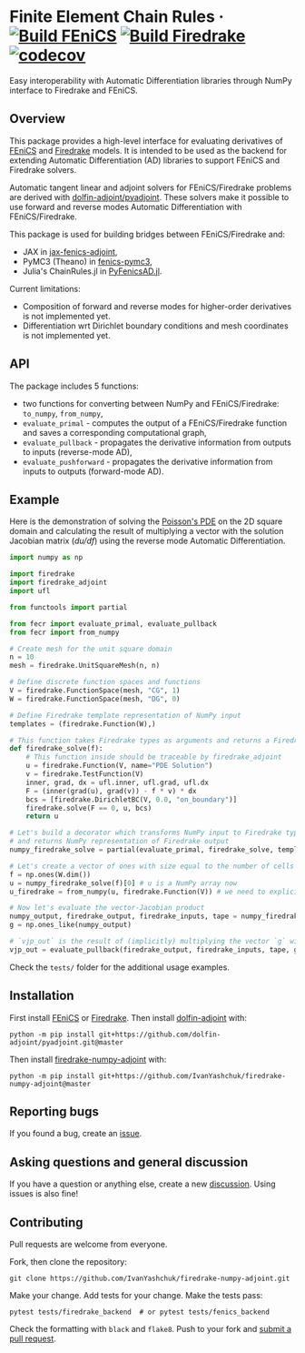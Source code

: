 # Finite Element Chain Rules &middot; [![Build FEniCS](https://github.com/ivanyashchuk/fecr/workflows/FEniCS/badge.svg)](https://github.com/ivanyashchuk/fecr/actions?query=workflow%3AFEniCS+branch%3Amaster) [![Build Firedrake](https://github.com/ivanyashchuk/fecr/workflows/Firedrake/badge.svg)](https://github.com/ivanyashchuk/fecr/actions?query=workflow%3AFiredrake+branch%3Amaster) [![codecov](https://codecov.io/gh/IvanYashchuk/fecr/branch/master/graph/badge.svg?token=5TCRI7OT6E)](https://codecov.io/gh/IvanYashchuk/fecr)

Easy interoperability with Automatic Differentiation libraries through NumPy interface to Firedrake and FEniCS.

## Overview
This package provides a high-level interface for evaluating derivatives of [FEniCS](http://fenicsproject.org) and [Firedrake](http://firedrakeproject.org/) models.
It is intended to be used as the backend for extending Automatic Differentiation (AD) libraries to support FEniCS and Firedrake solvers.

Automatic tangent linear and adjoint solvers for FEniCS/Firedrake problems are derived with [dolfin-adjoint/pyadjoint](http://www.dolfin-adjoint.org/en/latest/).
These solvers make it possible to use forward and reverse modes Automatic Differentiation with FEniCS/Firedrake.

This package is used for building bridges between FEniCS/Firedrake and:
* JAX in [jax-fenics-adjoint](https://github.com/IvanYashchuk/jax-fenics-adjoint/),
* PyMC3 (Theano) in [fenics-pymc3](https://github.com/IvanYashchuk/fenics-pymc3),
* Julia's ChainRules.jl in [PyFenicsAD.jl](https://github.com/IvanYashchuk/PyFenicsAD.jl).

Current limitations:
* Composition of forward and reverse modes for higher-order derivatives is not implemented yet.
* Differentiation wrt Dirichlet boundary conditions and mesh coordinates is not implemented yet.

## API
The package includes 5 functions:

 - two functions for converting between NumPy and FEniCS/Firedrake: `to_numpy`, `from_numpy`,
 - `evaluate_primal` - computes the output of a FEniCS/Firedrake function and saves a corresponding computational graph,
 - `evaluate_pullback` - propagates the derivative information from outputs to inputs (reverse-mode AD),
 - `evaluate_pushforward` - propagates the derivative information from inputs to outputs (forward-mode AD).

## Example
Here is the demonstration of solving the [Poisson's PDE](https://en.wikipedia.org/wiki/Poisson%27s_equation)
on the 2D square domain and calculating the result of multiplying a vector with the solution Jacobian matrix (_du/df_) using the reverse mode Automatic Differentiation.
```python
import numpy as np

import firedrake
import firedrake_adjoint
import ufl

from functools import partial

from fecr import evaluate_primal, evaluate_pullback
from fecr import from_numpy

# Create mesh for the unit square domain
n = 10
mesh = firedrake.UnitSquareMesh(n, n)

# Define discrete function spaces and functions
V = firedrake.FunctionSpace(mesh, "CG", 1)
W = firedrake.FunctionSpace(mesh, "DG", 0)

# Define Firedrake template representation of NumPy input
templates = (firedrake.Function(W),)

# This function takes Firedrake types as arguments and returns a Firedrake Function (solution)
def firedrake_solve(f):
    # This function inside should be traceable by firedrake_adjoint
    u = firedrake.Function(V, name="PDE Solution")
    v = firedrake.TestFunction(V)
    inner, grad, dx = ufl.inner, ufl.grad, ufl.dx
    F = (inner(grad(u), grad(v)) - f * v) * dx
    bcs = [firedrake.DirichletBC(V, 0.0, "on_boundary")]
    firedrake.solve(F == 0, u, bcs)
    return u

# Let's build a decorator which transforms NumPy input to Firedrake types input
# and returns NumPy representation of Firedrake output
numpy_firedrake_solve = partial(evaluate_primal, firedrake_solve, templates)

# Let's create a vector of ones with size equal to the number of cells in the mesh
f = np.ones(W.dim())
u = numpy_firedrake_solve(f)[0] # u is a NumPy array now
u_firedrake = from_numpy(u, firedrake.Function(V)) # we need to explicitly provide template function for conversion

# Now let's evaluate the vector-Jacobian product
numpy_output, firedrake_output, firedrake_inputs, tape = numpy_firedrake_solve(f)
g = np.ones_like(numpy_output)

# `vjp_out` is the result of (implicitly) multiplying the vector `g` with the solution Jacobian du/df
vjp_out = evaluate_pullback(firedrake_output, firedrake_inputs, tape, g)
```

Check the `tests/` folder for the additional usage examples.

## Installation
First install [FEniCS](https://fenicsproject.org/download/) or [Firedrake](https://firedrakeproject.org/download.html).
Then install [dolfin-adjoint](http://www.dolfin-adjoint.org/en/latest/) with:

    python -m pip install git+https://github.com/dolfin-adjoint/pyadjoint.git@master

Then install [firedrake-numpy-adjoint](https://github.com/IvanYashchuk/firedrake-numpy-adjoint) with:

    python -m pip install git+https://github.com/IvanYashchuk/firedrake-numpy-adjoint@master


## Reporting bugs

If you found a bug, create an [issue].

[issue]: https://github.com/IvanYashchuk/firedrake-numpy-adjoint/issues/new

## Asking questions and general discussion

If you have a question or anything else, create a new [discussion]. Using issues is also fine!

[discussion]: https://github.com/IvanYashchuk/firedrake-numpy-adjoint/discussions/new

## Contributing

Pull requests are welcome from everyone.

Fork, then clone the repository:

    git clone https://github.com/IvanYashchuk/firedrake-numpy-adjoint.git

Make your change. Add tests for your change. Make the tests pass:

    pytest tests/firedrake_backend  # or pytest tests/fenics_backend

Check the formatting with `black` and `flake8`. Push to your fork and [submit a pull request][pr].

[pr]: https://github.com/IvanYashchuk/firedrake-numpy-adjoint/pulls
